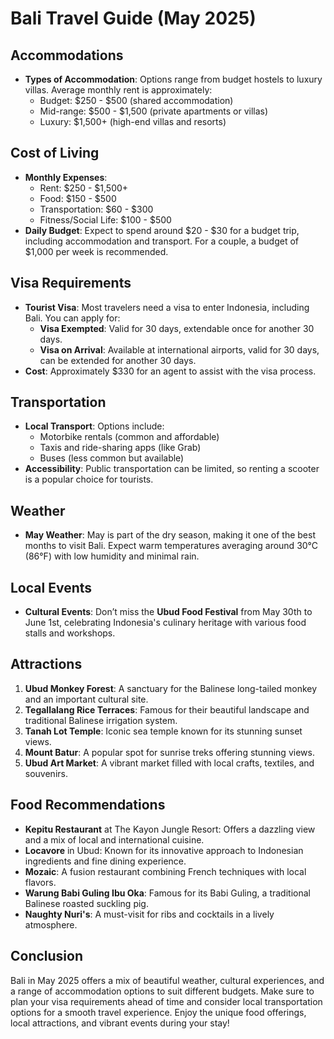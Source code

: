 # Bali Travel Guide (May 2025)

## Accommodations
- **Types of Accommodation**: Options range from budget hostels to luxury villas. Average monthly rent is approximately:
  - Budget: $250 - $500 (shared accommodation)
  - Mid-range: $500 - $1,500 (private apartments or villas)
  - Luxury: $1,500+ (high-end villas and resorts)

## Cost of Living
- **Monthly Expenses**:
  - Rent: $250 - $1,500+
  - Food: $150 - $500
  - Transportation: $60 - $300
  - Fitness/Social Life: $100 - $500
- **Daily Budget**: Expect to spend around $20 - $30 for a budget trip, including accommodation and transport. For a couple, a budget of $1,000 per week is recommended.

## Visa Requirements
- **Tourist Visa**: Most travelers need a visa to enter Indonesia, including Bali. You can apply for:
  - **Visa Exempted**: Valid for 30 days, extendable once for another 30 days.
  - **Visa on Arrival**: Available at international airports, valid for 30 days, can be extended for another 30 days.
- **Cost**: Approximately $330 for an agent to assist with the visa process.

## Transportation
- **Local Transport**: Options include:
  - Motorbike rentals (common and affordable)
  - Taxis and ride-sharing apps (like Grab)
  - Buses (less common but available)
- **Accessibility**: Public transportation can be limited, so renting a scooter is a popular choice for tourists.

## Weather
- **May Weather**: May is part of the dry season, making it one of the best months to visit Bali. Expect warm temperatures averaging around 30°C (86°F) with low humidity and minimal rain.

## Local Events
- **Cultural Events**: Don’t miss the **Ubud Food Festival** from May 30th to June 1st, celebrating Indonesia's culinary heritage with various food stalls and workshops.

## Attractions
1. **Ubud Monkey Forest**: A sanctuary for the Balinese long-tailed monkey and an important cultural site.
2. **Tegallalang Rice Terraces**: Famous for their beautiful landscape and traditional Balinese irrigation system.
3. **Tanah Lot Temple**: Iconic sea temple known for its stunning sunset views.
4. **Mount Batur**: A popular spot for sunrise treks offering stunning views.
5. **Ubud Art Market**: A vibrant market filled with local crafts, textiles, and souvenirs.

## Food Recommendations
- **Kepitu Restaurant** at The Kayon Jungle Resort: Offers a dazzling view and a mix of local and international cuisine.
- **Locavore** in Ubud: Known for its innovative approach to Indonesian ingredients and fine dining experience.
- **Mozaic**: A fusion restaurant combining French techniques with local flavors.
- **Warung Babi Guling Ibu Oka**: Famous for its Babi Guling, a traditional Balinese roasted suckling pig.
- **Naughty Nuri's**: A must-visit for ribs and cocktails in a lively atmosphere.

## Conclusion
Bali in May 2025 offers a mix of beautiful weather, cultural experiences, and a range of accommodation options to suit different budgets. Make sure to plan your visa requirements ahead of time and consider local transportation options for a smooth travel experience. Enjoy the unique food offerings, local attractions, and vibrant events during your stay!